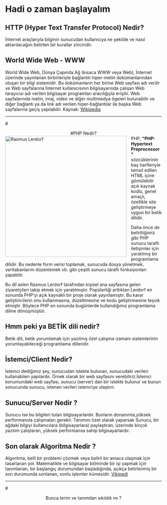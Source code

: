 # Hadi o zaman başlayalım

## HTTP (Hyper Text Transfer Protocol) Nedir?

İnternet araçlarıyla bilginin sunucudan kullanıcıya ne şekilde ve nasıl aktarılacağını belirten bir kurallar zinciridir.

## World Wide Web - WWW
World Wide Web, Dünya Çapında Ağ (kısaca WWW veya Web), İnternet üzerinde yayınlanan birbirleriyle bağlantılı hiper-metin dokümanlarından oluşan bir bilgi sistemidir. Bu dokümanların her birine Web sayfası adı verilir ve Web sayfalarına İnternet kullanıcısının bilgisayarında çalışan Web tarayıcısı adı verilen bilgisayar programları aracılığıyla erişilir. Web sayfalarında metin, imaj, video ve diğer multimedya ögeleri bulunabilir ve diğer bağlantı ya da link adı verilen hiper-bağlantılar ile başka Web sayfalarına geçiş yapılabilir.
Kaynak: <a href="https://tr.wikipedia.org/wiki/World_Wide_Web" target="_blank">Wikipedia</a>

<hr>

#<center>#PHP Nedir?</center>
<img src='https://scontent.fist13-1.fna.fbcdn.net/v/t1.0-9/58380508_2693865903961968_696385477682397184_o.png?_nc_cat=102&ccb=2&_nc_sid=cdbe9c&_nc_ohc=drJtOw6amAwAX9b7Bq1&_nc_ht=scontent.fist13-1.fna&oh=defce56e05bf45bf63c1033e44190512&oe=60156B60' align='left' alt='Rasmus Lerdorf' title='Rasmus Lerdorf' style="margin-right: 15px; height: 390px"> PHP, **"PHP: Hypertext Preprocessor"** sözcüklerinin baş harfleriyle temsil edilen HTML içine gömülebilir açık kaynak kodlu, genel amaçlı, özellikle site geliştirmeye uygun bir betik dilidir. 

Daha önce de belirttiğimiz gibi PHP sunucu taraflı iletişimler için yaratılmış bir programlama dilidir. Bu nedenle form verisi toplamak, sunucuda dosya yönetmek, veritabanlarını düzenlemek vb. gibi çeşitli sunucu taraflı fonksiyonları yapabilir.

Bu dil aslen Rasmus Lerdorf tarafından kişisel ana sayfasına gelen ziyaretçileri takip etmek için yaratılmıştır. Popülerliği arttıktan Lerdorf en sonunda PHP’yi açık kaynaklı bir proje olarak yayınlamıştır. Bu karar geliştiricilerin onu kullanmasına, düzeltmesine ve kodu geliştirmesine teşvik etmiştir. Böylece PHP en sonunda bugünlerde kullandığımız programlama diline dönüşmüştür.

## Hmm peki ya BETİK dili nedir?
Betik dili, betik yorumlamak için yazılmış özel çalışma-zamanı sistemlerinin yorumlayabileceği programlama dilleridir.

## İstemci/Client Nedir?
İstemci dediğimiz şey, sunucudan istekte bulunan, sunucudaki verileri kullanabilen yapılardır. Örnek olarak bir web sayfasını verebiliriz.İstemci konumundaki web sayfası, sunucu (server) dan bir istekte bulunur ve bunun sonucunda sunucu, istenen verileri istemciye ulaştırır.

## Sunucu/Server Nedir ?
Sunucu ise bu bilgileri tutan bilgisayarlardır. Bunların donanımla,yüksek performansla çalışmaları gerekir. Tanımını özet olarak yaparsak Sunucu, bir ağdaki bilgiyi kullanıcılara (bilgisayarlara) paylaştıran, üzerinde birçok yazılım çalıştaran, yüksek performansa sahip bilgisayarlardır.

## Son olarak Algoritma Nedir ?
Algoritma, belli bir problemi çözmek veya belirli bir amaca ulaşmak için tasarlanan yol. Matematikte ve bilgisayar biliminde bir işi yapmak için tanımlanan, bir başlangıç durumundan başladığında, açıkça belirlenmiş bir son durumunda sonlanan, sonlu işlemler kümesidir. <a href="https://tr.wikipedia.org/wiki/Algoritma" target="blank">Vikipedi</a>
<hr>

#<center>Bunca terim ve tanımdan sıkıldık mı ?</center>
